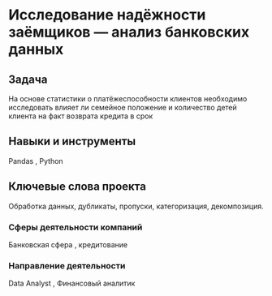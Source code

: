 #  Исследование надёжности заёмщиков — анализ банковских данных

## Задача 
На основе статистики о платёжеспособности клиентов необходимо исследовать влияет ли семейное положение и количество детей клиента на факт возврата кредита в срок

## Навыки и инструменты 
Pandas , Python 

## Ключевые слова проекта 
Обработка данных, дубликаты, пропуски, категоризация, декомпозиция.

### Сферы деятельности компаний 
Банковская сфера , кредитование 

### Направление деятельности 
Data Analyst , Финансовый аналитик 
